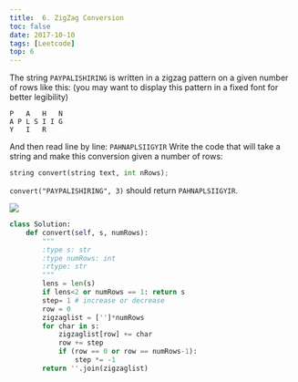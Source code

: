 ```yaml
---
title:  6. ZigZag Conversion
toc: false
date: 2017-10-10
tags: [Leetcode]
top: 6
---
```


The string `PAYPALISHIRING` is written in a zigzag pattern on a given number of rows like this: (you may want to display this pattern in a fixed font for better legibility)

```text
P   A   H   N
A P L S I I G
Y   I   R
```

And then read line by line: `PAHNAPLSIIGYIR`
Write the code that will take a string and make this conversion given a number of rows:

```python
string convert(string text, int nRows);
```

`convert("PAYPALISHIRING", 3)` should return `PAHNAPLSIIGYIR`.

![](http://or9a8nskt.bkt.clouddn.com/15154440995719.jpg)

```python
class Solution:
    def convert(self, s, numRows):
        """
        :type s: str
        :type numRows: int
        :rtype: str
        """
        lens = len(s)
        if lens<2 or numRows == 1: return s
        step= 1 # increase or decrease
        row = 0
        zigzaglist = ['']*numRows
        for char in s:
            zigzaglist[row] += char
            row += step
            if (row == 0 or row == numRows-1):
                step *= -1
        return ''.join(zigzaglist)
```


